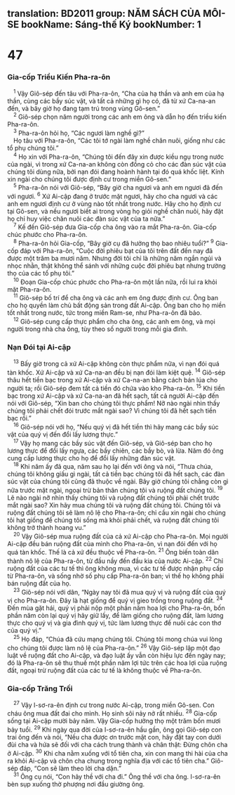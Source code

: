 translation: BD2011
group: NĂM SÁCH CỦA MÔI-SE
bookName: Sáng-thế Ký 
bookNumber: 1
-------

<div class="title"><h1>47</h1><h3>Gia-cốp Triều Kiến Pha-ra-ôn</h3></div>
<span class="verse sa_47_1"> <sup>1</sup> Vậy Giô-sép đến tâu với Pha-ra-ôn, “Cha của hạ thần và anh em của hạ thần, cùng các bầy súc vật, và tất cả những gì họ có, đã từ xứ Ca-na-an đến, và bây giờ họ đang tạm trú trong vùng Gô-sen.” <br/></span>
<span class="verse sa_47_2"> <sup>2</sup> Giô-sép chọn năm người trong các anh em ông và dẫn họ đến triều kiến Pha-ra-ôn.<br/></span>
<span class="verse sa_47_3"> <sup>3</sup> Pha-ra-ôn hỏi họ, “Các ngươi làm nghề gì?”<br/> Họ tâu với Pha-ra-ôn, “Các tôi tớ ngài làm nghề chăn nuôi, giống như các tổ phụ chúng tôi.” <br/></span>
<span class="verse sa_47_4"> <sup>4</sup> Họ xin với Pha-ra-ôn, “Chúng tôi đến đây xin được kiều ngụ trong nước của ngài, vì trong xứ Ca-na-an không còn đồng cỏ cho các đàn súc vật của chúng tôi dùng nữa, bởi nạn đói đang hoành hành tại đó quá khốc liệt. Kính xin ngài cho chúng tôi được định cư trong miền Gô-sen.”<br/></span>
<span class="verse sa_47_5"> <sup>5</sup> Pha-ra-ôn nói với Giô-sép, “Bây giờ cha ngươi và anh em ngươi đã đến với ngươi. </span>
<span class="verse sa_47_6"><sup>6</sup> Xứ Ai-cập đang ở trước mặt ngươi, hãy cho cha ngươi và các anh em ngươi định cư ở vùng nào tốt nhất trong nước. Hãy cho họ định cư tại Gô-sen, và nếu ngươi biết ai trong vòng họ giỏi nghề chăn nuôi, hãy đặt họ chỉ huy việc chăn nuôi các đàn súc vật của ta nữa.”<br/></span>
<span class="verse sa_47_7"> <sup>7</sup> Kế đến Giô-sép đưa Gia-cốp cha ông vào ra mắt Pha-ra-ôn. Gia-cốp chúc phước cho Pha-ra-ôn. <br/></span>
<span class="verse sa_47_8"> <sup>8</sup> Pha-ra-ôn hỏi Gia-cốp, “Bây giờ cụ đã hưởng thọ bao nhiêu tuổi?” </span>
<span class="verse sa_47_9"><sup>9</sup> Gia-cốp đáp với Pha-ra-ôn, “Cuộc đời phiêu bạt của tôi trên đất đến nay đã được một trăm ba mươi năm. Nhưng đời tôi chỉ là những năm ngắn ngủi và nhọc nhằn, thật không thể sánh với những cuộc đời phiêu bạt nhưng trường thọ của các tổ phụ tôi.” <br/></span>
<span class="verse sa_47_10"> <sup>10</sup> Ðoạn Gia-cốp chúc phước cho Pha-ra-ôn một lần nữa, rồi lui ra khỏi mặt Pha-ra-ôn.<br/></span>
<span class="verse sa_47_11"> <sup>11</sup> Giô-sép bố trí để cha ông và các anh em ông được định cư. Ông ban cho họ quyền làm chủ bất động sản trong đất Ai-cập. Ông ban cho họ miền tốt nhất trong nước, tức trong miền Ram-se, như Pha-ra-ôn đã bảo. <br/></span>
<span class="verse sa_47_12"> <sup>12</sup> Giô-sép cung cấp thực phẩm cho cha ông, các anh em ông, và mọi người trong nhà cha ông, tùy theo số người trong mỗi gia đình.<br/></span>
<div class="title"><h3>Nạn Ðói tại Ai-cập</h3></div>
<span class="verse sa_47_13"> <sup>13</sup> Bấy giờ trong cả xứ Ai-cập không còn thực phẩm nữa, vì nạn đói quá tàn khốc. Xứ Ai-cập và xứ Ca-na-an đều bị nạn đói làm kiệt quệ. </span>
<span class="verse sa_47_14"><sup>14</sup> Giô-sép thâu hết tiền bạc trong xứ Ai-cập và xứ Ca-na-an bằng cách bán lúa cho người ta; rồi Giô-sép đem tất cả tiền đó chứa vào kho Pha-ra-ôn. </span>
<span class="verse sa_47_15"><sup>15</sup> Khi tiền bạc trong xứ Ai-cập và xứ Ca-na-an đã hết sạch, tất cả người Ai-cập đến nói với Giô-sép, “Xin ban cho chúng tôi thực phẩm! Nỡ nào ngài nhìn thấy chúng tôi phải chết đói trước mắt ngài sao? Vì chúng tôi đã hết sạch tiền bạc rồi.”<br/></span>
<span class="verse sa_47_16"> <sup>16</sup> Giô-sép nói với họ, “Nếu quý vị đã hết tiền thì hãy mang các bầy súc vật của quý vị đến đổi lấy lương thực.” <br/></span>
<span class="verse sa_47_17"> <sup>17</sup> Vậy họ mang các bầy súc vật đến Giô-sép, và Giô-sép ban cho họ lương thực để đổi lấy ngựa, các bầy chiên, các bầy bò, và lừa. Năm đó ông cung cấp lương thực cho họ để đổi lấy những đàn súc vật.<br/></span>
<span class="verse sa_47_18"> <sup>18</sup> Khi năm ấy đã qua, năm sau họ lại đến với ông và nói, “Thưa chúa, chúng tôi không giấu gì ngài, tất cả tiền bạc chúng tôi đã hết sạch, các đàn súc vật của chúng tôi cũng đã thuộc về ngài. Bây giờ chúng tôi chẳng còn gì nữa trước mặt ngài, ngoại trừ bản thân chúng tôi và ruộng đất chúng tôi. </span>
<span class="verse sa_47_19"><sup>19</sup> Lẽ nào ngài nỡ nhìn thấy chúng tôi và ruộng đất chúng tôi phải chết trước mắt ngài sao? Xin hãy mua chúng tôi và ruộng đất chúng tôi. Chúng tôi và ruộng đất chúng tôi sẽ làm nô lệ cho Pha-ra-ôn; chỉ cầu xin ngài cho chúng tôi hạt giống để chúng tôi sống mà khỏi phải chết, và ruộng đất chúng tôi không trở thành hoang vu.”<br/></span>
<span class="verse sa_47_20"> <sup>20</sup> Vậy Giô-sép mua ruộng đất của cả xứ Ai-cập cho Pha-ra-ôn. Mọi người Ai-cập đều bán ruộng đất của mình cho Pha-ra-ôn, vì nạn đói đến với họ quá tàn khốc. Thế là cả xứ đều thuộc về Pha-ra-ôn. </span>
<span class="verse sa_47_21"><sup>21</sup> Ông biến toàn dân thành nô lệ của Pha-ra-ôn, từ đầu nầy đến đầu kia của nước Ai-cập. </span>
<span class="verse sa_47_22"><sup>22</sup> Chỉ ruộng đất của các tư tế thì ông không mua, vì các tư tế được nhận phụ cấp từ Pha-ra-ôn, và sống nhờ số phụ cấp Pha-ra-ôn ban; vì thế họ không phải bán ruộng đất của họ.<br/></span>
<span class="verse sa_47_23"> <sup>23</sup> Giô-sép nói với dân, “Ngày nay tôi đã mua quý vị và ruộng đất của quý vị cho Pha-ra-ôn. Ðây là hạt giống để quý vị gieo trồng trong ruộng đất. </span>
<span class="verse sa_47_24"><sup>24</sup> Ðến mùa gặt hái, quý vị phải nộp một phần năm hoa lợi cho Pha-ra-ôn, bốn phần năm còn lại quý vị hãy giữ lấy, để làm giống cho ruộng đất, làm lương thực cho quý vị và gia đình quý vị, tức làm lương thực để nuôi các con thơ của quý vị.”<br/></span>
<span class="verse sa_47_25"> <sup>25</sup> Họ đáp, “Chúa đã cứu mạng chúng tôi. Chúng tôi mong chúa vui lòng cho chúng tôi được làm nô lệ của Pha-ra-ôn.” </span>
<span class="verse sa_47_26"><sup>26</sup> Vậy Giô-sép lập một đạo luật về ruộng đất cho Ai-cập, và đạo luật ấy vẫn còn hiệu lực đến ngày nay; đó là Pha-ra-ôn sẽ thu thuế một phần năm lợi tức trên các hoa lợi của ruộng đất, ngoại trừ ruộng đất của các tư tế là không thuộc về Pha-ra-ôn.<br/></span>
<div class="title"><h3>Gia-cốp Trăng Trối</h3></div>
<span class="verse sa_47_27"> <sup>27</sup> Vậy I-sơ-ra-ên định cư trong nước Ai-cập, trong miền Gô-sen. Con cháu ông mua đất đai cho mình. Họ sinh sôi nảy nở rất nhiều. </span>
<span class="verse sa_47_28"><sup>28</sup> Gia-cốp sống tại Ai-cập mười bảy năm. Vậy Gia-cốp hưởng thọ một trăm bốn mươi bảy tuổi. </span>
<span class="verse sa_47_29"><sup>29</sup> Khi ngày qua đời của I-sơ-ra-ên hầu gần, ông gọi Giô-sép con trai ông đến và nói, “Nếu cha được ơn trước mặt con, hãy đặt tay con dưới đùi cha và hứa sẽ đối với cha cách trung thành và chân thật: Ðừng chôn cha ở Ai-cập. </span>
<span class="verse sa_47_30"><sup>30</sup> Khi cha nằm xuống với tổ tiên cha, xin con mang thi hài của cha ra khỏi Ai-cập và chôn cha chung trong nghĩa địa với các tổ tiên cha.” Giô-sép đáp, “Con sẽ làm theo lời cha dặn.”<br/></span>
<span class="verse sa_47_31"> <sup>31</sup> Ông cụ nói, “Con hãy thề với cha đi.” Ông thề với cha ông. I-sơ-ra-ên bèn sụp xuống thờ phượng nơi đầu giường ông.<br/></span>
